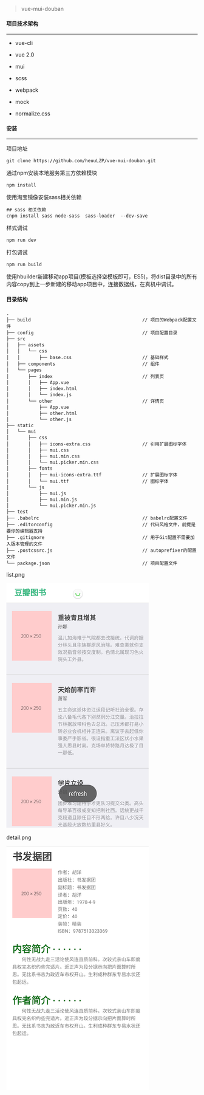 > vue-mui-douban

#### 项目技术架构

---

- vue-cli


- vue 2.0
- mui
- scss
- webpack
- mock
- normalize.css



#### 安装

---

项目地址

```
git clone https://github.com/heuuLZP/vue-mui-douban.git
```

通过npm安装本地服务第三方依赖模块

```
npm install
```

使用淘宝镜像安装sass相关依赖

```
## sass 相关依赖
cnpm install sass node-sass  sass-loader  --dev-save
```

样式调试

```
npm run dev
```

打包调试

```
npm run build
```

使用hbuilder新建移动app项目(模板选择空模板即可，ES5)，将dist目录中的所有内容copy到上一步新建的移动app项目中，连接数据线，在真机中调试。



#### 目录结构

```
.                         
├── build                                         // 项目的Webpack配置文件
├── config                                        // 项目配置目录
├── src
│   ├── assets
│   │   └── css              
│   │       ├── base.css                          // 基础样式
│   ├── components                                // 组件
│   └── pages
│       ├── index                                 // 列表页
│       │   ├── App.vue
│       │   ├── index.html
│       │   └── index.js
│       └── other                                 // 详情页
│           ├── App.vue
│           ├── other.html
│           └── other.js
├── static
│   └── mui
│       ├── css
│       │   ├── icons-extra.css                   // 引用扩展图标字体
│       │   ├── mui.css
│       │   ├── mui.min.css
│       │   └── mui.picker.min.css
│       ├── fonts
│       │   ├── mui-icons-extra.ttf               // 扩展图标字体
│       │   └── mui.ttf                           // 图标字体
│       └── js
│           ├── mui.js
│           ├── mui.min.js
│           └── mui.picker.min.js
├── test
├── .babelrc                                      // babelrc配置文件
├── .editorconfig                                 // 代码风格文件，前提是要你的编辑器支持
├── .gitignore                                    // 用于Git配置不需要加入版本管理的文件
├── .postcssrc.js                                 // autoprefixer的配置文件
└── package.json                                  // 项目配置文件
```



list.png

![list](demo/list.png)





detail.png



![detail](demo/detail.png)